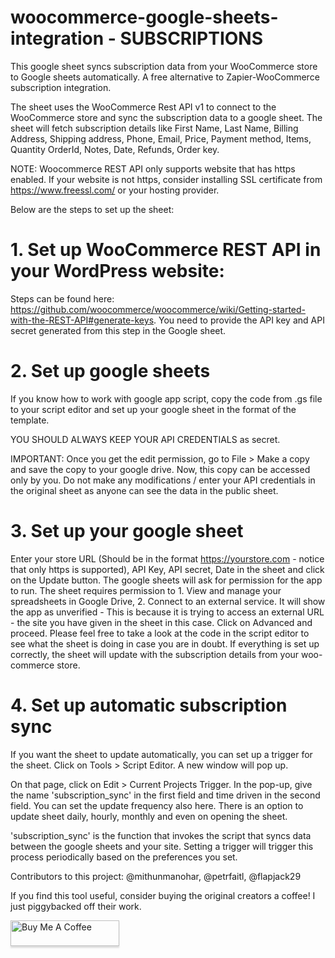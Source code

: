 # woocommerce-google-sheets-integration - SUBSCRIPTIONS
This google sheet syncs subscription data from your WooCommerce store to Google sheets automatically. A free alternative to Zapier-WooCommerce subscription integration.

The sheet uses the WooCommerce Rest API v1 to connect to the WooCommerce store and sync the subscription data to a google sheet. The sheet will fetch subscription details like First Name, Last Name, Billing Address, Shipping address, Phone, Email, Price, Payment method, Items, Quantity  OrderId, Notes, Date, Refunds, Order key.

NOTE: Woocommerce REST API only supports website that has https enabled. If your website is not https, consider installing SSL certificate from https://www.freessl.com/ or your hosting provider. 

Below are the steps to set up the sheet:

# 1. Set up WooCommerce REST API in your WordPress website:

Steps can be found here: https://github.com/woocommerce/woocommerce/wiki/Getting-started-with-the-REST-API#generate-keys. You need to provide the API key and API secret generated from this step in the Google sheet.

# 2. Set up google sheets
If you know how to work with google app script, copy the code from .gs file to your script editor and set up your google sheet in the format of the template.

YOU SHOULD ALWAYS KEEP YOUR API CREDENTIALS as secret.

IMPORTANT: Once you get the edit permission, go to File > Make a copy and save the copy to your google drive. Now, this copy can be accessed only by you. Do not make any modifications / enter your API credentials in the original sheet as anyone can see the data in the public sheet.

# 3. Set up your google sheet

Enter your store URL (Should be in the format https://yourstore.com - notice that only https is supported), API Key, API secret, Date in the sheet and click on the Update button. The google sheets will ask for permission for the app to run. The sheet requires permission to 1. View and manage your spreadsheets in Google Drive, 2. Connect to an external service. It will show the app as unverified - This is because it is trying to access an external URL - the site you have given in the sheet in this case. Click on Advanced and proceed. Please feel free to take a look at the code in the script editor to see what the sheet is doing in case you are in doubt. 
If everything is set up correctly, the sheet will update with the subscription details from your woo-commerce store.


# 4. Set up automatic subscription sync 

If you want the sheet to update automatically, you can set up a trigger for the sheet. 
Click on Tools > Script Editor. A new window will pop up. 

On that page, click on Edit > Current Projects Trigger. In the pop-up, give the name 'subscription_sync' in the first field and time driven in the second field. You can set the update frequency also here. There is an option to update sheet daily, hourly, monthly and even on opening the sheet.

'subscription_sync' is the function that invokes the script that syncs data between the google sheets and your site. Setting a trigger will trigger this process periodically based on the preferences you set.

Contributors to this project: @mithunmanohar, @petrfaitl, @flapjack29

If you find this tool useful, consider buying the original creators a coffee! I just piggybacked off their work.

<a href="https://www.buymeacoffee.com/68smoil" target="_blank"><img src="https://www.buymeacoffee.com/assets/img/custom_images/orange_img.png" alt="Buy Me A Coffee" style="height: 41px !important;width: 174px !important;box-shadow: 0px 3px 2px 0px rgba(190, 190, 190, 0.5) !important;-webkit-box-shadow: 0px 3px 2px 0px rgba(190, 190, 190, 0.5) !important;" ></a>
